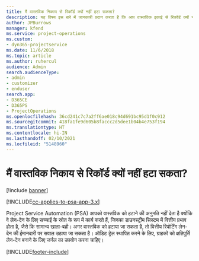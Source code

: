 ```yaml
---
title: मैं वास्तविक निकाय से रिकॉर्ड क्यों नहीं हटा सकता?
description: यह विषय इस बारे में जानकारी प्रदान करता है कि आप वास्तविक इकाई से रिकॉर्ड क्यों नहीं हटा सकते।
author: JPBurrows
manager: kfend
ms.service: project-operations
ms.custom:
- dyn365-projectservice
ms.date: 11/6/2018
ms.topic: article
ms.author: ruhercul
audience: Admin
search.audienceType:
- admin
- customizer
- enduser
search.app:
- D365CE
- D365PS
- ProjectOperations
ms.openlocfilehash: 36cd241c7c7a2ff6ae018c94d691bc95d1f0c912
ms.sourcegitcommit: 418fa1fe9d605b8faccc2d5dee1b04b4e753f194
ms.translationtype: HT
ms.contentlocale: hi-IN
ms.lasthandoff: 02/10/2021
ms.locfileid: "5148960"
---
```

# <a name="why-cant-i-delete-records-from-the-actuals-entity"></a>मैं वास्तविक निकाय से रिकॉर्ड क्यों नहीं हटा सकता?

[!include [banner](../includes/psa-now-project-operations.md)]

[!INCLUDE[cc-applies-to-psa-app-3.x](../includes/cc-applies-to-psa-app-3x.md)]

Project Service Automation (PSA) आपको वास्तविक को हटाने की अनुमति नहीं देता है क्योंकि वे लेन-देन के लिए सच्चाई के स्रोत के रूप में कार्य करते हैं, जिनका डाउनस्ट्रीम सिस्टम में वित्तीय प्रभाव होता है, जैसे कि सामान्य खाता-बही। अगर वास्तविक को हटाया जा सकता है, तो वित्तीय रिपोर्टिंग लेन-देन की ईमानदारी पर सवाल उठाया जा सकता है। ऑडिट ट्रेल स्थापित करने के लिए, ग्राहकों को क्षतिपूर्ति लेन-देन बनाने के लिए जर्नल का उपयोग करना चाहिए।



[!INCLUDE[footer-include](../includes/footer-banner.md)]